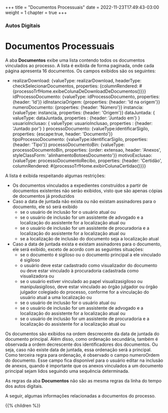 +++
title = "Documentos Processuais"
date = 2022-11-23T17:49:43-03:00
weight = 1
chapter = true
+++

### Autos Digitais

# Documentos Processuais

A aba **Documentos** exibe uma lista contendo todos os documentos vinculados ao processo. A lista é exibida de forma paginada, onde cada página apresenta 16 documentos. Os campos exibidos são os seguintes:

- realizarDownload: {valueType: realizarDownload, headerType: checkSelecionarDocumentos, properties: {columnRendered: #{processoTrfHome.exibeColunaDeDownloadDeDocumentos()}}}</value>
			<value>idProcessoDocumento: {valueType: idProcessoDocumento, properties: {header: 'Id'}}</value>
			<value>idInstanciaOrigem: {properties: {header: 'Id na origem'}}</value>
			<value>numeroDocumento: {properties: {header: 'Número'}}</value>
			<value>instancia: {valueType: instancia, properties: {header: 'Origem'}}</value>
			<value>dataJuntada: { valueType: dataJuntada, properties : {header: 'Juntado em'} }</value>
			<value>usuarioInclusao: { valueType: usuarioInclusao, properties : {header: 'Juntado por'} }</value>
			<value>processoDocumento: {valueType:identificarSigilo, properties: {escape:true, header: 'Documento'}}</value>
			<value>tipoProcessoDocumento: {valueType:identificarSigilo, properties: {header: 'Tipo'}}</value>
			<value>processoDocumentoBin: {valueType: processoDocumentoBin, properties: {order: extensao, header: 'Anexos', styleClassForm: 'alinhamentoBotoesDocumento'}}</value>
			<value>motivoExclusao: {valueType: processoDocumentoRecibo, properties: {header: 'Certidão', columnRendered: #{processoTrfHome.exibirColunaCertidao()}}}</value>

A lista é exibida respeitando algumas restrições:
- Os documentos vinculados a expedientes construídos a partir de documentos existentes não serão exibidos, visto que são apenas cópias de documentos já produzidos
- Caso a data de juntada não exista ou não existam assinadores para o documento, ele só será exibido 
  - se o usuário de inclusão for o usuário atual ou
  - se o usuário de inclusão for um assistente de advogado e a localização do assistente for a localização atual ou
  - se o usuário de inclusão for um assistente de procuradoria e a localização do assistente for a localização atual ou
  - se a localização de inclusão do documento seja a localização atual
- Caso a data de juntada exista e existam assinadores para o documento, ele será exibido, exceto de acordo com as seguintes situações:
  - se o documento é sigiloso ou o documento principal a ele vinculado é sigiloso
   - o usuário deve estar cadastrado como visualizador do documento ou deve estar vinculado à procuradoria cadastrada como visualizadora ou
   - se o usuário estiver vinculado ao papel visualizasigiloso ou manipulasigiloso, deve estar vinculado ao órgão julgador ou órgão julgador colegiado do processo, conforme for a vinculação do usuário atual a uma localização ou
   - se o usuário de inclusão for o usuário atual ou
   - se o usuário de inclusão for um assistente de advogado e a localização do assistente for a localização atual ou
   - se o usuário de inclusão for um assistente de procuradoria e a localização do assistente for a localização atual ou 

Os documentos são exibidos na ordem descrecente da data de juntada do documento principal. Além disso, como ordenação secundária, também é observada a ordem decrescente dos identificadores dos documentos. Ou seja, caso não existe data de juntada, essa ordenação será a principal. Como terceira regra para ordenação, é observado o campo numeroOrdem do documento. Esse campo fica disponível para o usuário editar na inclusão de anexos, quando é importante que os anexos vinculados a um documento principal sejam lidos seguindo uma sequência determinada.

As regras da aba **Documentos** não são as mesma regras da linha do tempo dos autos digitais.

A seguir, algumas informações relacionadas a documentos do processo.

{{% children  %}}
